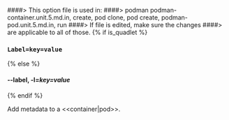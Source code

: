 ####> This option file is used in:
####>   podman podman-container.unit.5.md.in, create, pod clone, pod create, podman-pod.unit.5.md.in, run
####> If file is edited, make sure the changes
####> are applicable to all of those.
{% if is_quadlet %}
### `Label=key=value`
{% else %}
#### **--label**, **-l**=*key=value*
{% endif %}

Add metadata to a <<container|pod>>.
